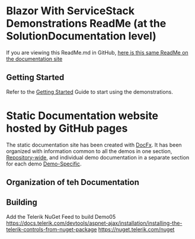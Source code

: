 # Blazor With ServiceStack Demonstrations ReadMe (at the SolutionDocumentation level)
If you are viewing this ReadMe.md in GitHub, [here is this same ReadMe on the documentation site](ReadMe.html)

## Getting Started
Refer to the [Getting Started](GettingStarted.html) Guide to start using the demonstrations.

# Static Documentation website hosted by GitHub pages
The static documentation site has been created with [DocFx](https://dotnet.github.io/docfx/). It has been organized with information common to all the demos in one section, [Repository-wide](/Articles/index.md), and individual demo documentation in a separate section for each demo [Demo-Specific](/Articles/Demos/index.md).

## Organization of teh Documentation

## Building

Add the Telerik NuGet Feed to build Demo05
https://docs.telerik.com/devtools/aspnet-ajax/installation/installing-the-telerik-controls-from-nuget-package
 https://nuget.telerik.com/nuget